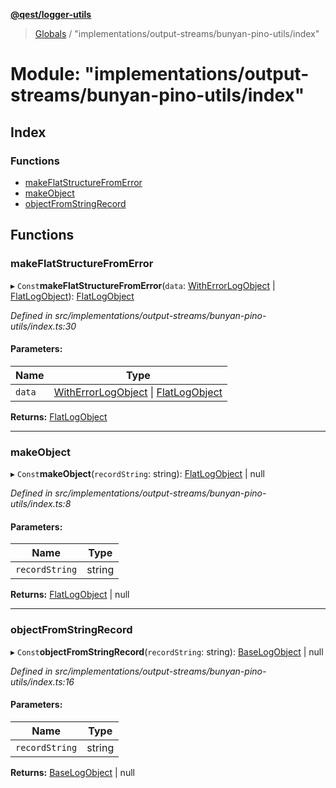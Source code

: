**[@qest/logger-utils](../README.md)**

> [Globals](../README.md) / "implementations/output-streams/bunyan-pino-utils/index"

# Module: "implementations/output-streams/bunyan-pino-utils/index"

## Index

### Functions

* [makeFlatStructureFromError](_implementations_output_streams_bunyan_pino_utils_index_.md#makeflatstructurefromerror)
* [makeObject](_implementations_output_streams_bunyan_pino_utils_index_.md#makeobject)
* [objectFromStringRecord](_implementations_output_streams_bunyan_pino_utils_index_.md#objectfromstringrecord)

## Functions

### makeFlatStructureFromError

▸ `Const`**makeFlatStructureFromError**(`data`: [WithErrorLogObject](../interfaces/_implementations_object_formats_interfaces_.witherrorlogobject.md) \| [FlatLogObject](../interfaces/_implementations_object_formats_interfaces_.flatlogobject.md)): [FlatLogObject](../interfaces/_implementations_object_formats_interfaces_.flatlogobject.md)

*Defined in src/implementations/output-streams/bunyan-pino-utils/index.ts:30*

#### Parameters:

Name | Type |
------ | ------ |
`data` | [WithErrorLogObject](../interfaces/_implementations_object_formats_interfaces_.witherrorlogobject.md) \| [FlatLogObject](../interfaces/_implementations_object_formats_interfaces_.flatlogobject.md) |

**Returns:** [FlatLogObject](../interfaces/_implementations_object_formats_interfaces_.flatlogobject.md)

___

### makeObject

▸ `Const`**makeObject**(`recordString`: string): [FlatLogObject](../interfaces/_implementations_object_formats_interfaces_.flatlogobject.md) \| null

*Defined in src/implementations/output-streams/bunyan-pino-utils/index.ts:8*

#### Parameters:

Name | Type |
------ | ------ |
`recordString` | string |

**Returns:** [FlatLogObject](../interfaces/_implementations_object_formats_interfaces_.flatlogobject.md) \| null

___

### objectFromStringRecord

▸ `Const`**objectFromStringRecord**(`recordString`: string): [BaseLogObject](../interfaces/_implementations_object_formats_interfaces_.baselogobject.md) \| null

*Defined in src/implementations/output-streams/bunyan-pino-utils/index.ts:16*

#### Parameters:

Name | Type |
------ | ------ |
`recordString` | string |

**Returns:** [BaseLogObject](../interfaces/_implementations_object_formats_interfaces_.baselogobject.md) \| null
